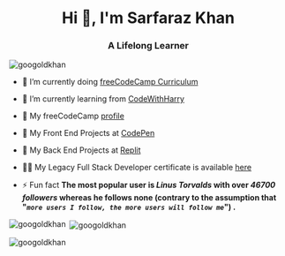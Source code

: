 <h1 align="center">Hi 👋, I'm Sarfaraz Khan</h1>
<h3 align="center">A Lifelong Learner</h3>

<p align="left"> <img src="https://komarev.com/ghpvc/?username=googoldkhan&label=Profile%20views&color=0e75b6&style=flat" alt="googoldkhan" /> </p>

- 🔭 I’m currently doing [freeCodeCamp Curriculum](https://www.freecodecamp.org/learn)

- 🌱 I’m currently learning from [CodeWithHarry](https://www.codewithharry.com/)

- 📄 My freeCodeCamp [profile](https://www.freecodecamp.org/sarfarazkhan)

- 👯 My Front End Projects at [CodePen](https://codepen.io/googoldkhan)

- 🤝 My Back End Projects at [Replit](https://replit.com/@GoogolDKhan)

- 👨‍💻 My Legacy Full Stack Developer certificate is available [here](https://www.freecodecamp.org/certification/sarfarazkhan/full-stack)

- ⚡ Fun fact **The most popular user is _Linus Torvalds_ with over **_46700 followers_** whereas he follows none (contrary to the assumption that "_`more users I follow, the more users will follow me`_") .**

<p><img align="left" src="https://github-readme-stats.vercel.app/api/top-langs?username=googoldkhan&show_icons=true&locale=en&layout=compact" alt="googoldkhan" /></p>

<p>&nbsp;<img align="center" src="https://github-readme-stats.vercel.app/api?username=googoldkhan&show_icons=true&locale=en" alt="googoldkhan" /></p>

<p><img align="center" src="https://github-readme-streak-stats.herokuapp.com/?user=googoldkhan&" alt="googoldkhan" /></p>
